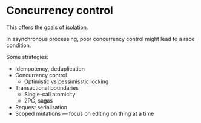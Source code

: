 # Concurrency control

This offers the goals of [isolation](../goals/isolation.md).

In asynchronous processing, poor concurrency control might lead to a race condition.

Some strategies:
* Idempotency, deduplication
* Concurrency control
  * Optimistic vs pessimisstic locking
* Transactional boundaries
  * Single-call atomicity
  * 2PC, sagas
* Request serialisation
* Scoped mutations — focus on editing on thing at a time
